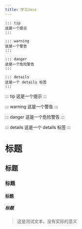 ```yaml
---
title: 学习Java
---
```

```
::: tip
这是一个提示
:::

::: warning
这是一个警告
:::

::: danger
这是一个危险警告
:::

::: details
这是一个 details 标签
:::
```
::: tip
这是一个提示
:::

::: warning
这是一个警告
:::

::: danger
这是一个危险警告
:::

::: details
这是一个 details 标签
:::

# 标题

## 标题

### 标题

#### 标题

##### 标题

> 这是测试文本，没有实际的意义

